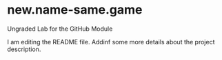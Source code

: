 # new.name-same.game
Ungraded Lab for the GitHub Module

I am editing the README file. Addinf some more details about the project description. 
